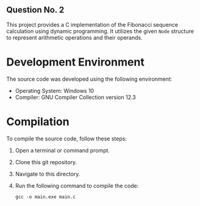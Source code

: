 ## Question No. 2

This project provides a C implementation of the Fibonacci sequence calculation using dynamic programming. It utilizes the given `Node` structure to represent arithmetic operations and their operands. 


# Development Environment

The source code was developed using the following environment:

- Operating System: Windows 10
- Compiler: GNU Compiler Collection version 12.3


# Compilation

To compile the source code, follow these steps:

1. Open a terminal or command prompt.
2. Clone this git repository.
3. Navigate to this directory.
4. Run the following command to compile the code:

   ```shell
   gcc -o main.exe main.c
